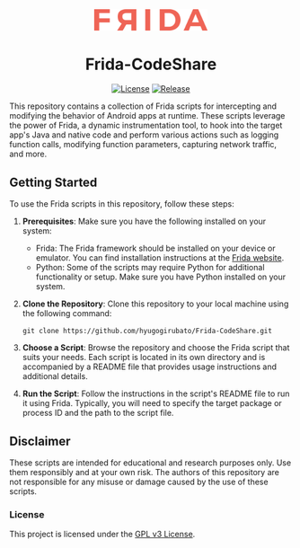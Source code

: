 <div align="center">

<img src="https://github.com/hyugogirubato/Frida-CodeShare/blob/main/docs/images/icon.png" width="40%">

# Frida-CodeShare

[![License](https://img.shields.io/github/license/hyugogirubato/Frida-CodeShare)](https://github.com/hyugogirubato/Frida-CodeShare/blob/main/LICENSE)
[![Release](https://img.shields.io/github/release-date/hyugogirubato/Frida-CodeShare)](https://github.com/hyugogirubato/Frida-CodeShare/releases)

</div>

This repository contains a collection of Frida scripts for intercepting and modifying the behavior of Android apps at
runtime. These scripts leverage the power of Frida, a dynamic instrumentation tool, to hook into the target app's Java
and native code and perform various actions such as logging function calls, modifying function parameters, capturing
network traffic, and more.

## Getting Started

To use the Frida scripts in this repository, follow these steps:

1. **Prerequisites**: Make sure you have the following installed on your system:
    - Frida: The Frida framework should be installed on your device or emulator. You can find installation instructions
      at the [Frida website](https://frida.re/).
    - Python: Some of the scripts may require Python for additional functionality or setup. Make sure you have Python
      installed on your system.

2. **Clone the Repository**: Clone this repository to your local machine using the following command:
   ```
   git clone https://github.com/hyugogirubato/Frida-CodeShare.git
   ```
3. **Choose a Script**: Browse the repository and choose the Frida script that suits your needs. Each script is located
   in its own directory and is accompanied by a README file that provides usage instructions and additional details.

4. **Run the Script**: Follow the instructions in the script's README file to run it using Frida. Typically, you will
   need to specify the target package or process ID and the path to the script file.

## Disclaimer

These scripts are intended for educational and research purposes only. Use them responsibly and at your own risk. The
authors of this repository are not responsible for any misuse or damage caused by the use of these scripts.

### License

This project is licensed under the [GPL v3 License](https://github.com/hyugogirubato/Frida-CodeShare/blob/main/LICENSE).

